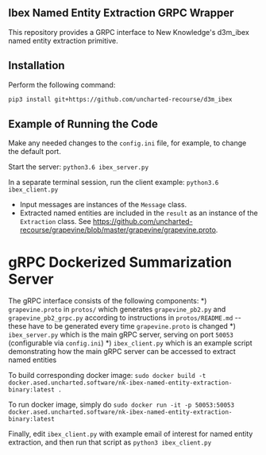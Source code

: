 ## Ibex Named Entity Extraction GRPC Wrapper

This repository provides a GRPC interface to New Knowledge's d3m_ibex named entity extraction primitive.

## Installation

Perform the following command:

```bash
pip3 install git+https://github.com/uncharted-recourse/d3m_ibex 
```

## Example of Running the Code

Make any needed changes to the `config.ini` file, for example, to change the default port.

Start the server:
```python3.6 ibex_server.py```

In a separate terminal session, run the client example:
```python3.6 ibex_client.py```

* Input messages are instances of the `Message` class.
* Extracted named entities are included in the `result` as an instance of the `Extraction` class. See https://github.com/uncharted-recourse/grapevine/blob/master/grapevine/grapevine.proto. 


# gRPC Dockerized Summarization Server

The gRPC interface consists of the following components:
*) `grapevine.proto` in `protos/` which generates `grapevine_pb2.py` and `grapevine_pb2_grpc.py` according to instructions in `protos/README.md` -- these have to be generated every time `grapevine.proto` is changed
*) `ibex_server.py` which is the main gRPC server, serving on port `50053` (configurable via `config.ini`)
*) `ibex_client.py` which is an example script demonstrating how the main gRPC server can be accessed to extract named entities 
 
To build corresponding docker image:
`sudo docker build -t docker.ased.uncharted.software/nk-ibex-named-entity-extraction-binary:latest .`

To run docker image, simply do
`sudo docker run -it -p 50053:50053 docker.ased.uncharted.software/nk-ibex-named-entity-extraction-binary:latest`

Finally, edit `ibex_client.py` with example email of interest for named entity extraction, and then run that script as
`python3 ibex_client.py`

